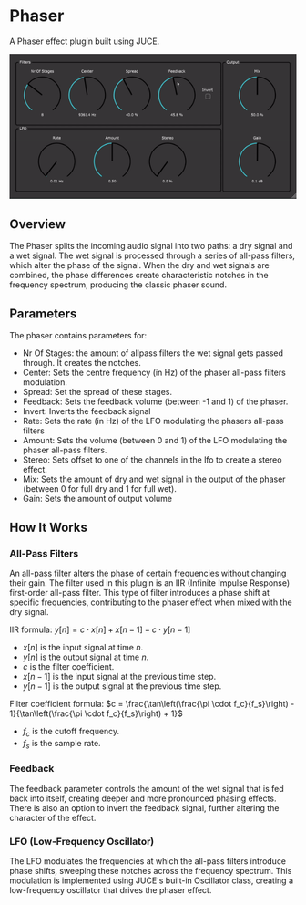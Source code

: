 # Phaser
A Phaser effect plugin built using JUCE.

![Phaser Demo](Demo/demo.gif)

## Overview
The Phaser splits the incoming audio signal into two paths: a dry signal and a wet signal. The wet signal is processed through a series of all-pass filters, 
which alter the phase of the signal. When the dry and wet signals are combined, the phase differences create characteristic notches in the frequency spectrum, producing the classic phaser sound.

## Parameters
The phaser contains parameters for:

* Nr Of Stages: the amount of allpass filters the wet signal gets passed through. It creates the notches.
* Center: Sets the centre frequency (in Hz) of the phaser all-pass filters modulation.
* Spread: Set the spread of these stages.
* Feedback: Sets the feedback volume (between -1 and 1) of the phaser.
* Invert: Inverts the feedback signal
* Rate: Sets the rate (in Hz) of the LFO modulating the phasers all-pass filters
* Amount: Sets the volume (between 0 and 1) of the LFO modulating the phaser all-pass filters.
* Stereo: Sets offset to one of the channels in the lfo to create a stereo effect.
* Mix: Sets the amount of dry and wet signal in the output of the phaser (between 0 for full dry and 1 for full wet).
* Gain: Sets the amount of output volume

## How It Works

### All-Pass Filters
An all-pass filter alters the phase of certain frequencies without changing their gain. The filter used in this plugin is an IIR (Infinite Impulse Response) first-order all-pass filter. 
This type of filter introduces a phase shift at specific frequencies, contributing to the phaser effect when mixed with the dry signal.

IIR formula: 
$y[n] = c \cdot x[n] + x[n-1] - c \cdot y[n-1]$

* $x[n]$ is the input signal at time $n$.
* $y[n]$ is the output signal at time $n$.
* $c$ is the filter coefficient.
* $x[n-1]$ is the input signal at the previous time step.
* $y[n-1]$ is the output signal at the previous time step.

Filter coefficient formula:
$c = \frac{\tan\left(\frac{\pi \cdot f_c}{f_s}\right) - 1}{\tan\left(\frac{\pi \cdot f_c}{f_s}\right) + 1}$

* $f_c$ is the cutoff frequency.
* $f_s$ is the sample rate.

### Feedback
The feedback parameter controls the amount of the wet signal that is fed back into itself, creating deeper and more pronounced phasing effects. There is also an option to invert the feedback signal, further altering the character of the effect.

### LFO (Low-Frequency Oscillator)
The LFO modulates the frequencies at which the all-pass filters introduce phase shifts, sweeping these notches across the frequency spectrum. This modulation is implemented using JUCE's built-in Oscillator class, creating a low-frequency oscillator that drives the phaser effect.
